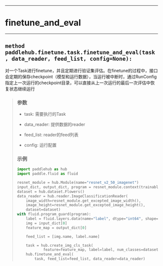 ----
# finetune_and_eval
----

## `method paddlehub.finetune.task.finetune_and_eval(task, data_reader, feed_list, config=None):`

对一个Task进行finetune，并且定期进行验证集评估。在finetune的过程中，接口会定期的保存checkpoint（模型和运行数据），当运行被中断时，通过RunConfig指定上一次运行的checkpoint目录，可以直接从上一次运行的最后一次评估中恢复状态继续运行
> ### 参数
> * task: 需要执行的Task
>
> * data_reader: 提供数据的reader
>
> * feed_list: reader的feed列表
>
> * config: 运行配置
>
> ### 示例
>
> ```python
> import paddlehub as hub
> import paddle.fluid as fluid
>
> resnet_module = hub.Module(name="resnet_v2_50_imagenet")
> input_dict, output_dict, program = resnet_module.context(trainable=True)
> dataset = hub.dataset.Flowers()
> data_reader = hub.reader.ImageClassificationReader(
>     image_width=resnet_module.get_excepted_image_width(),
>     image_height=resnet_module.get_excepted_image_height(),
>     dataset=dataset)
> with fluid.program_guard(program):
>     label = fluid.layers.data(name="label", dtype="int64", shape=[1])
>     img = input_dict[0]
>     feature_map = output_dict[0]
>
>     feed_list = [img.name, label.name]
>
>     task = hub.create_img_cls_task(
>             feature=feature_map, label=label, num_classes=dataset.num_labels)
>     hub.finetune_and_eval(
>         task, feed_list=feed_list, data_reader=data_reader)
> ```
